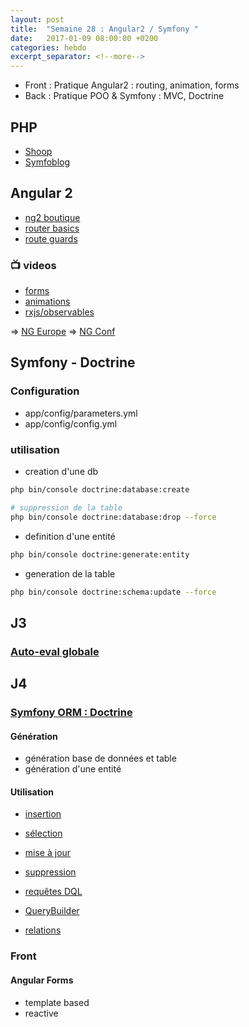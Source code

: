 ```yaml
---
layout: post
title:  "Semaine 28 : Angular2 / Symfony "
date:   2017-01-09 08:00:00 +0200
categories: hebdo 
excerpt_separator: <!--more-->
---
```


- Front : Pratique Angular2 : routing, animation, forms
- Back : Pratique POO & Symfony : MVC, Doctrine

<!--more-->

## PHP 

- [Shoop](https://github.com/simplyon2/boutique-phpoo)
- [Symfoblog](https://github.com/simplyon2/symfoblog)

## Angular 2

- [ng2 boutique](https://github.com/simplyon2/ng2-boutique)
- [router basics](https://github.com/simplyon2/ng2-router-basics)
- [route guards](https://github.com/rxlabz/ng2-route-guards@)

### :tv: videos

- [forms](https://www.youtube.com/watch?v=xYv9lsrV0s4)
- [animations](https://www.youtube.com/watch?v=NGNE7LMd9VY)
- [rxjs/observables](https://www.youtube.com/watch?v=WWR9nxVx1ec)

=> [NG Europe](https://www.youtube.com/channel/UCEGUP3TJJfMsEM_1y8iviSQ)
=> [NG Conf](https://www.youtube.com/user/ngconfvideos)


## Symfony - Doctrine

### Configuration

- app/config/parameters.yml
- app/config/config.yml

### utilisation 

- creation d'une db

```bash
php bin/console doctrine:database:create

# suppression de la table
php bin/console doctrine:database:drop --force
```

- definition d'une entité

```bash
php bin/console doctrine:generate:entity
```

- generation de la table

```bash
php bin/console doctrine:schema:update --force
```

## J3

### [Auto-eval globale](https://goo.gl/forms/0NzobJstOTL6doZB2)

## J4

### [Symfony ORM : Doctrine](http://symfony.com/doc/current/doctrine.html)

#### Génération 

- génération base de données et table
- génération d'une entité

#### Utilisation 

- [insertion](http://symfony.com/doc/current/doctrine.html#persisting-objects-to-the-database)
- [sélection](http://symfony.com/doc/current/doctrine.html#fetching-objects-from-the-database)
- [mise à jour](http://symfony.com/doc/current/doctrine.html#updating-an-object)
- [suppression](http://symfony.com/doc/current/doctrine.html#deleting-an-object)
- [requêtes DQL](http://symfony.com/doc/current/doctrine.html#querying-for-objects-with-dql)
- [QueryBuilder](http://symfony.com/doc/current/doctrine.html#querying-for-objects-using-doctrine-s-query-builder)

- [relations](http://symfony.com/doc/3.1/doctrine/associations.html)

### Front

#### Angular Forms

- template based
- reactive
